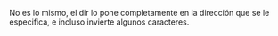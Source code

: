 No es lo mismo, el dir lo pone completamente en la dirección que se le especifica, e incluso invierte algunos caracteres.
